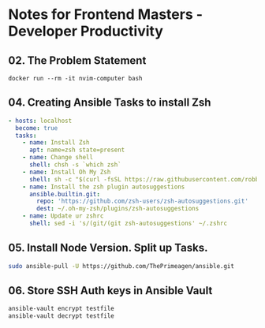 # Notes for Frontend Masters - Developer Productivity

## 02. The Problem Statement

```
docker run --rm -it nvim-computer bash
```

## 04. Creating Ansible Tasks to install Zsh

```yaml
- hosts: localhost
  become: true
  tasks:
    - name: Install Zsh
      apt: name=zsh state=present
    - name: Change shell
      shell: chsh -s `which zsh` 
    - name: Install Oh My Zsh
      shell: sh -c "$(curl -fsSL https://raw.githubusercontent.com/robbyrussell/oh-my-zsh/master/tools/install.sh)"
    - name: Install the zsh plugin autosuggestions
      ansible.builtin.git:
        repo: 'https://github.com/zsh-users/zsh-autosuggestions.git'
        dest: ~/.oh-my-zsh/plugins/zsh-autosuggestions
    - name: Update ur zshrc
      shell: sed -i 's/(git/(git zsh-autosuggestions' ~/.zshrc
```

## 05. Install Node Version. Split up Tasks.

```bash
sudo ansible-pull -U https://github.com/ThePrimeagen/ansible.git
```

## 06. Store SSH Auth keys in Ansible Vault

```bash
ansible-vault encrypt testfile
ansible-vault decrypt testfile
```
